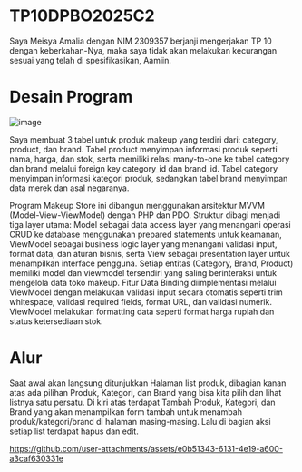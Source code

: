 # TP10DPBO2025C2
Saya Meisya Amalia dengan NIM 2309357 berjanji mengerjakan TP 10 dengan keberkahan-Nya, maka saya tidak akan melakukan kecurangan sesuai yang telah di spesifikasikan, Aamiin.

# Desain Program
![image](https://github.com/user-attachments/assets/1a61008a-30fb-4399-85d3-2faf093f8e90)

Saya membuat 3 tabel untuk produk makeup yang terdiri dari: category, product, dan brand. Tabel product menyimpan informasi produk seperti nama, harga, dan stok, serta memiliki relasi many-to-one ke tabel category dan brand melalui foreign key category_id dan brand_id. Tabel category menyimpan informasi kategori produk, sedangkan tabel brand menyimpan data merek dan asal negaranya.

Program Makeup Store ini dibangun menggunakan arsitektur MVVM (Model-View-ViewModel) dengan PHP dan PDO. Struktur dibagi menjadi tiga layer utama: Model sebagai data access layer yang menangani operasi CRUD ke database menggunakan prepared statements untuk keamanan, ViewModel sebagai business logic layer yang menangani validasi input, format data, dan aturan bisnis, serta View sebagai presentation layer untuk menampilkan interface pengguna. Setiap entitas (Category, Brand, Product) memiliki model dan viewmodel tersendiri yang saling berinteraksi untuk mengelola data toko makeup. Fitur Data Binding diimplementasi melalui ViewModel dengan melakukan validasi input secara otomatis seperti trim whitespace, validasi required fields, format URL, dan validasi numerik. ViewModel melakukan formatting data seperti format harga rupiah dan status ketersediaan stok.

# Alur

Saat awal akan langsung ditunjukkan Halaman list produk, dibagian kanan atas ada pilihan Produk, Kategori, dan Brand yang bisa kita pilih dan lihat listnya satu persatu. Di kiri atas terdapat Tambah Produk, Kategori, dan Brand yang akan menampilkan form tambah untuk menambah produk/kategori/brand di halaman masing-masing. Lalu di bagian aksi setiap list terdapat hapus dan edit.



https://github.com/user-attachments/assets/e0b51343-6131-4e19-a600-a3caf630331e

